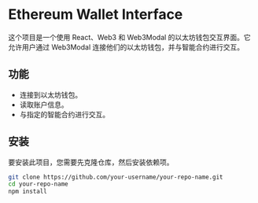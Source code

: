 # Ethereum Wallet Interface

这个项目是一个使用 React、Web3 和 Web3Modal 的以太坊钱包交互界面。它允许用户通过 Web3Modal 连接他们的以太坊钱包，并与智能合约进行交互。

## 功能

- 连接到以太坊钱包。
- 读取账户信息。
- 与指定的智能合约进行交互。

## 安装

要安装此项目，您需要先克隆仓库，然后安装依赖项。

```bash
git clone https://github.com/your-username/your-repo-name.git
cd your-repo-name
npm install
